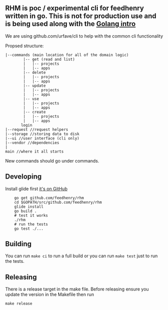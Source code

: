 ## RHM is poc / experimental cli for feedhenry written in go. This is not for production use and is being used along with the [Golang intro](https://github.com/fheng/golang-intro)


We are using github.com/urfave/cli to help with the common cli functionality 

Propsed structure:

```
|--commands (main location for all of the domain logic)
        |-- get (read and list)
        |   |-- projects
        |   |-- apps
        |-- delete 
        |   |-- projects
        |   |-- apps
        |-- update 
        |   |-- projects
        |   |-- apps
        |-- use 
        |   |-- projects
        |   |-- apps
        |-- create 
        |   |-- projects
        |   |-- apps
       login
|--request //request helpers
|--storage //storing data to disk
|--ui //user interface (cli only)
|--vendor //dependencies
| 
main //where it all starts         
```    

New commands should go under commands.

## Developing

Install glide first [it's on GitHub](https://github.com/Masterminds/glide)

```
    go get github.com/feedhenry/rhm
    cd $GOPATH/src/github.com/feedhenry/rhm
    glide install
    go build .
    # test it works
    ./rhm 
    # run the tests 
    go test ./... 
```

## Building 

You can run ```make ci``` to run a full build or you can run ```make test``` just to run the tests.

## Releasing

There is a release target in the make file. Before releasing ensure you update the version in the Makefile then run 
```
make release
```
